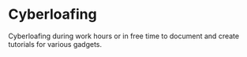 # Cyberloafing
Cyberloafing during work hours or in free time to document and create tutorials for various gadgets.
